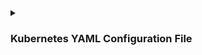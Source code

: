 <details>
 <summary><h3></a> Kubernetes YAML Configuration File </h3></summary>

Kubernetes is an open-source container orchestration platform that allows you to deploy, manage, and scale containerized applications. 
Kubernetes uses YAML configuration files to define the desired state of your application. 
In this report, we will explore the key components of a Kubernetes YAML configuration file, including metadata, specification, and status. 
We will also examine the format of the configuration file, the blueprint for pods, and how to connect services to deployments and pods using labels, selectors, 
and ports.

### 3 Parts of a Kubernetes Configuration File:
A Kubernetes configuration file consists of three main parts: 

1. Metadata:
The metadata section of a Kubernetes configuration file includes information about the object being defined, such as its name, namespace, and labels.

2. Specification:
The specification section of a Kubernetes configuration file defines the desired state of the object being created, such as the container image, command, and arguments.

3. Status:
The status section of a Kubernetes configuration file provides information about the current state of the object, such as the number of replicas and their current status.

### Format of Configuration File:
The format of a Kubernetes configuration file is YAML, which stands for "YAML Ain't Markup Language". YAML is a human-readable data serialization language that is commonly used for configuration files. The syntax of a YAML file consists of key-value pairs, and indentation is used to represent nested objects.

### Blueprint for Pods (Template):
The blueprint for pods is defined in the specification section of the Kubernetes configuration file using a template. 
The template includes information about the container image, command, arguments, and environment variables. 
The template also includes the resources needed by the container, such as CPU and memory limits. 
Here is an example of a template for a pod:
<pre class="code-block">
yaml
spec:
  containers:
  - name: my-container
    image: my-image
    command: ["/bin/sh", "-c"]
    args: ["echo Hello, World!"]
    env:
    - name: MY_ENV_VAR
      value: "my-value"
    resources:
      limits:
        cpu: 1
        memory: 512Mi
      requests:
        cpu: 0.5
        memory: 256Mi
</pre>

### Connecting Services to Deployments and Pods (Label, Selector, and Port):
To connect services to deployments and pods, you can use labels, selectors, and ports.

1. Labels:
Labels are key-value pairs that are used to identify objects. 
You can add labels to deployments, pods, and services to identify which pods belong to which deployments and services.

2. Selector:
Selectors are used to match labels in a deployment or pod to labels in a service. The selector ensures that the service is connected to the correct pods.

3. Port:
Ports are used to specify the port number that the service should listen on. The port is used to route traffic to the correct pod.

Here is an example of how to connect a service to a deployment using labels, selectors, and ports:
<pre class="code-block">
yaml

apiVersion: v1
kind: Service
metadata:
  name: my-service
spec:
  selector:
    app: my-app
  ports:
    - name: http
      protocol: TCP
      port: 80
      targetPort: 8080
</pre>
In this example, the service is connected to the deployment using the label "app: my-app". The service listens on port 80 and forwards traffic to port 8080 on the pods.





